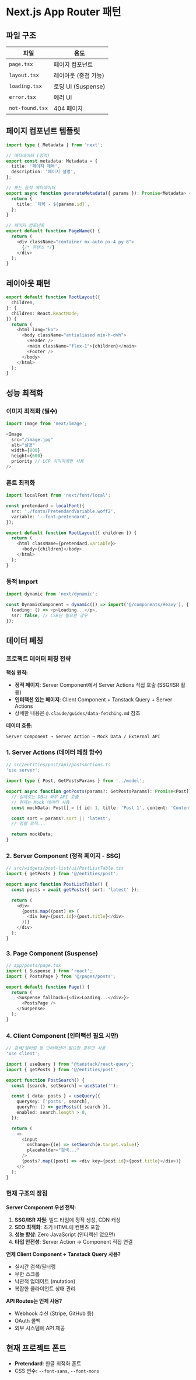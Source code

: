 # Next.js App Router 패턴

## 파일 구조

| 파일            | 용도                 |
| --------------- | -------------------- |
| `page.tsx`      | 페이지 컴포넌트      |
| `layout.tsx`    | 레이아웃 (중첩 가능) |
| `loading.tsx`   | 로딩 UI (Suspense)   |
| `error.tsx`     | 에러 UI              |
| `not-found.tsx` | 404 페이지           |

## 페이지 컴포넌트 템플릿

```typescript
import type { Metadata } from 'next';

// 메타데이터 (정적)
export const metadata: Metadata = {
  title: '페이지 제목',
  description: '페이지 설명',
};

// 또는 동적 메타데이터
export async function generateMetadata({ params }): Promise<Metadata> {
  return {
    title: `제목 - ${params.id}`,
  };
}

// 페이지 컴포넌트
export default function PageName() {
  return (
    <div className="container mx-auto px-4 py-8">
      {/* 콘텐츠 */}
    </div>
  );
}
```

## 레이아웃 패턴

```typescript
export default function RootLayout({
  children,
}: {
  children: React.ReactNode;
}) {
  return (
    <html lang="ko">
      <body className="antialiased min-h-dvh">
        <Header />
        <main className="flex-1">{children}</main>
        <Footer />
      </body>
    </html>
  );
}
```

## 성능 최적화

### 이미지 최적화 (필수)

```typescript
import Image from 'next/image';

<Image
  src="/image.jpg"
  alt="설명"
  width={800}
  height={600}
  priority // LCP 이미지에만 사용
/>
```

### 폰트 최적화

```typescript
import localFont from 'next/font/local';

const pretendard = localFont({
  src: './fonts/PretendardVariable.woff2',
  variable: '--font-pretendard',
});

export default function RootLayout({ children }) {
  return (
    <html className={pretendard.variable}>
      <body>{children}</body>
    </html>
  );
}
```

### 동적 Import

```typescript
import dynamic from 'next/dynamic';

const DynamicComponent = dynamic(() => import('@/components/Heavy'), {
  loading: () => <p>Loading...</p>,
  ssr: false, // CSR만 필요한 경우
});
```

## 데이터 페칭

### 프로젝트 데이터 페칭 전략

**핵심 원칙:**

- **정적 페이지**: Server Component에서 Server Actions 직접 호출 (SSG/ISR 활용)
- **인터랙션 있는 페이지**: Client Component + Tanstack Query + Server Actions
- 상세한 내용은 `@.claude/guides/data-fetching.md` 참조

**데이터 흐름:**

```
Server Component → Server Action → Mock Data / External API
```

### 1. Server Actions (데이터 페칭 함수)

```typescript
// src/entities/post/api/postsActions.ts
'use server';

import type { Post, GetPostsParams } from '../model';

export async function getPosts(params?: GetPostsParams): Promise<Post[]> {
  // 실제로는 DB나 외부 API 호출
  // 현재는 Mock 데이터 사용
  const mockData: Post[] = [{ id: 1, title: 'Post 1', content: 'Content 1' }];

  const sort = params?.sort || 'latest';
  // 정렬 로직...

  return mockData;
}
```

### 2. Server Component (정적 페이지 - SSG)

```typescript
// src/widgets/post-list/ui/PostListTable.tsx
import { getPosts } from '@/entities/post';

export async function PostListTable() {
  const posts = await getPosts({ sort: 'latest' });

  return (
    <div>
      {posts.map((post) => (
        <div key={post.id}>{post.title}</div>
      ))}
    </div>
  );
}
```

### 3. Page Component (Suspense)

```typescript
// app/posts/page.tsx
import { Suspense } from 'react';
import { PostsPage } from '@/pages/posts';

export default function Page() {
  return (
    <Suspense fallback={<div>Loading...</div>}>
      <PostsPage />
    </Suspense>
  );
}
```

### 4. Client Component (인터랙션 필요 시만)

```typescript
// 검색/필터링 등 인터랙션이 필요한 경우만 사용
'use client';

import { useQuery } from '@tanstack/react-query';
import { getPosts } from '@/entities/post';

export function PostSearch() {
  const [search, setSearch] = useState('');

  const { data: posts } = useQuery({
    queryKey: ['posts', search],
    queryFn: () => getPosts({ search }),
    enabled: search.length > 0,
  });

  return (
    <>
      <input
        onChange={(e) => setSearch(e.target.value)}
        placeholder="검색..."
      />
      {posts?.map((post) => <div key={post.id}>{post.title}</div>)}
    </>
  );
}
```

### 현재 구조의 장점

**Server Component 우선 전략:**

1. **SSG/ISR 지원**: 빌드 타임에 정적 생성, CDN 캐싱
2. **SEO 최적화**: 초기 HTML에 컨텐츠 포함
3. **성능 향상**: Zero JavaScript (인터랙션 없으면)
4. **타입 안전성**: Server Action → Component 직접 연결

**언제 Client Component + Tanstack Query 사용?**

- 실시간 검색/필터링
- 무한 스크롤
- 낙관적 업데이트 (mutation)
- 복잡한 클라이언트 상태 관리

**API Routes는 언제 사용?**

- Webhook 수신 (Stripe, GitHub 등)
- OAuth 콜백
- 외부 시스템에 API 제공

## 현재 프로젝트 폰트

- **Pretendard**: 한글 최적화 폰트
- CSS 변수: `--font-sans`, `--font-mono`
